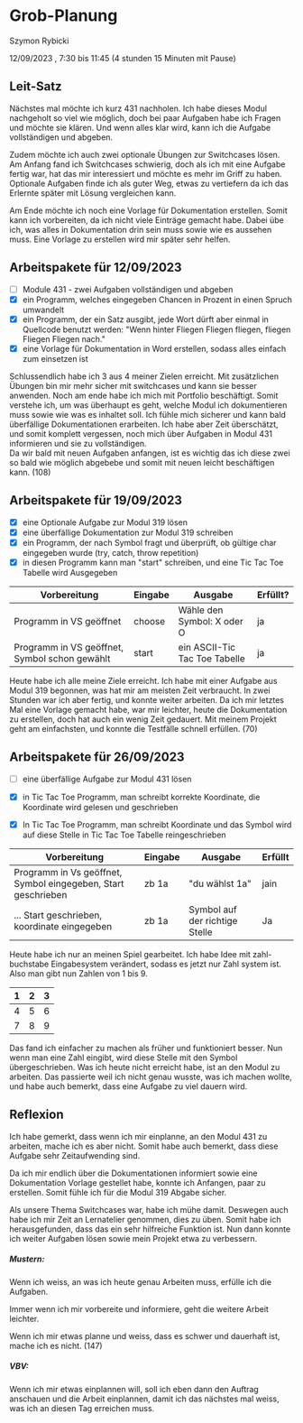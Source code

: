 # Grob-Planung

Szymon Rybicki

12/09/2023 , 7:30 bis 11:45 (4 stunden 15 Minuten mit Pause)

## Leit-Satz
Nächstes mal möchte ich kurz 431 nachholen. Ich habe dieses Modul nachgeholt so viel wie möglich, doch bei paar Aufgaben habe ich Fragen und möchte sie klären. 
Und wenn alles klar wird, kann ich die Aufgabe vollständigen und abgeben.

Zudem möchte ich auch zwei optionale Übungen zur Switchcases lösen. Am Anfang fand ich Switchcases schwierig, doch als ich mit eine Aufgabe fertig war, hat das mir interessiert und möchte es mehr im Griff zu haben. Optionale Aufgaben finde ich als guter Weg, etwas zu vertiefern da ich das Erlernte später mit Lösung vergleichen kann.

Am Ende möchte ich noch eine Vorlage für Dokumentation erstellen. Somit kann ich vorbereiten, da ich nicht viele Einträge gemacht habe. Dabei übe ich, was alles in Dokumentation drin sein muss sowie wie es aussehen muss. Eine Vorlage zu erstellen wird mir später sehr helfen.

## Arbeitspakete für 12/09/2023

- [ ] Module 431 - zwei Aufgaben vollständigen und abgeben
- [x] ein Programm, welches eingegeben Chancen in Prozent in einen Spruch umwandelt
- [x] ein Programm, der ein Satz ausgibt, jede Wort dürft aber einmal in Quellcode benutzt werden: "Wenn hinter Fliegen Fliegen fliegen, fliegen Fliegen Fliegen nach."
- [x] eine Vorlage für Dokumentation in Word erstellen, sodass alles einfach zum einsetzen ist

Schlussendlich habe ich 3 aus 4 meiner Zielen erreicht. Mit zusätzlichen Übungen bin mir mehr sicher mit switchcases und kann sie besser anwenden. Noch am ende habe ich mich mit Portfolio beschäftigt. Somit verstehe ich, um was überhaupt es geht, welche Modul ich dokumentieren muss sowie wie was es inhaltet soll. Ich fühle mich sicherer und kann bald überfällige Dokumentationen erarbeiten. Ich habe aber Zeit überschätzt, und somit komplett vergessen, noch mich über Aufgaben in Modul 431 informieren und sie zu vollständigen.  
Da wir bald mit neuen Aufgaben anfangen, ist es wichtig das ich diese zwei so bald wie möglich abgebebe und somit mit neuen leicht beschäftigen kann. (108)

## Arbeitspakete für 19/09/2023
- [x] eine Optionale Aufgabe zur Modul 319 lösen
- [x] eine überfällige Dokumentation zur Modul 319 schreiben
- [x] ein Programm, der nach Symbol fragt und überprüft, ob gültige char eingegeben wurde (try, catch, throw repetition)
- [x] in diesen Programm kann man "start" schreiben, und eine Tic Tac Toe Tabelle wird Ausgegeben

| Vorbereitung                                  | Eingabe | Ausgabe                       | Erfüllt? |
| --------------------------------------------- | ------- | ----------------------------- | -------- |
| Programm in VS geöffnet                       | choose  | Wähle den Symbol: X oder O    |     ja   |
| Programm in VS geöffnet, Symbol schon gewählt | start   | ein ASCII-Tic Tac Toe Tabelle |     ja   |



Heute habe ich alle meine Ziele erreicht. Ich habe mit  einer Aufgabe aus Modul 319 begonnen, was hat mir am meisten Zeit verbraucht. In zwei Stunden war ich aber fertig, und konnte weiter arbeiten. Da ich mir letztes Mal eine Vorlage gemacht habe, war mir leichter, heute die Dokumentation zu erstellen, doch hat auch ein wenig Zeit gedauert. Mit meinem Projekt geht am einfachsten, und konnte die Testfälle schnell erfüllen. (70)

## Arbeitspakete für 26/09/2023

- [ ] eine überfällige Aufgabe zur Modul 431 lösen

- [x] in Tic Tac Toe Programm, man schreibt korrekte Koordinate, die Koordinate wird gelesen und geschrieben

- [x] In Tic Tac Toe Programm, man schreibt Koordinate und das Symbol wird auf diese Stelle in Tic Tac Toe Tabelle reingeschrieben

| Vorbereitung                                                  | Eingabe | Ausgabe                        | Erfüllt |
| ------------------------------------------------------------- | ------- | ------------------------------ | ------- |
| Programm in Vs geöffnet, Symbol eingegeben, Start geschrieben | zb 1a   | "du wählst 1a"                 | jain    |
| ... Start geschrieben, koordinate eingegeben                  | zb 1a   | Symbol auf der richtige Stelle | Ja      |

Heute habe ich nur an meinen Spiel gearbeitet. Ich habe Idee mit zahl-buchstabe  Eingabesystem verändert, sodass es jetzt nur Zahl system ist. Also man gibt nun Zahlen von 1 bis 9.

| 1   | 2   | 3   |
|:---:|:---:|:---:|
| 4   | 5   | 6   |
| 7   | 8   | 9   |

Das fand ich einfacher zu machen als früher und funktioniert besser. Nun wenn man eine Zahl eingibt, wird diese Stelle mit den Symbol übergeschrieben. Was ich heute nicht erreicht habe, ist an den Modul zu arbeiten. Das passierte weil ich nicht genau wusste, was ich machen wollte, und habe auch bemerkt, dass eine Aufgabe zu viel dauern wird.

## Reflexion

Ich habe gemerkt, dass wenn ich mir einplanne, an den Modul 431 zu arbeiten, mache ich es aber nicht. Somit habe auch bemerkt, dass diese Aufgabe sehr Zeitaufwending sind.  

Da ich mir endlich über die Dokumentationen informiert sowie eine Dokumentation Vorlage gestellet habe, konnte ich Anfangen, paar zu erstellen. Somit fühle ich für die Modul 319 Abgabe sicher.

Als unsere Thema Switchcases war, habe ich mühe damit. Deswegen auch habe ich mir Zeit an Lernatelier genommen, dies zu üben. Somit habe ich herausgefunden, dass das ein sehr hilfreiche Funktion ist. Nun dann konnte ich weiter Aufgaben lösen sowie mein Projekt etwa zu verbessern.

##### Mustern:

Wenn ich weiss, an was ich heute genau Arbeiten muss, erfülle ich die Aufgaben.

Immer wenn ich mir vorbereite und informiere, geht die weitere Arbeit leichter.

Wenn ich mir etwas planne und weiss, dass es schwer und dauerhaft ist, mache ich es nicht. (147)

##### VBV:

Wenn ich mir etwas einplannen will, soll ich eben dann den Auftrag anschauen und die Arbeit einplannen, damit ich das nächstes mal weiss, was ich an diesen Tag erreichen muss.
